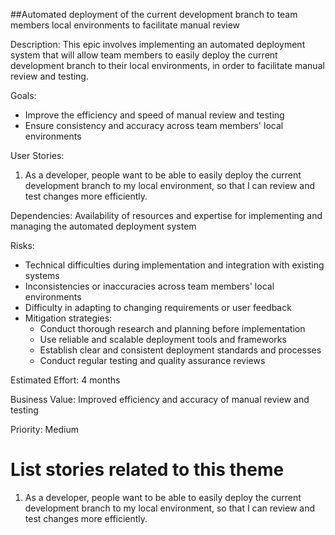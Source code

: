 ##Automated deployment of the current development branch to team members local environments to facilitate manual review

Description: This epic involves implementing an automated deployment system that will allow team members to easily deploy the current development branch to their local environments, in order to facilitate manual review and testing.

Goals: 
- Improve the efficiency and speed of manual review and testing
- Ensure consistency and accuracy across team members' local environments

User Stories: 

1. As a developer, people want to be able to easily deploy the current development branch to my local environment, so that I can review and test changes more efficiently.

Dependencies: Availability of resources and expertise for implementing and managing the automated deployment system

Risks: 
- Technical difficulties during implementation and integration with existing systems 
- Inconsistencies or inaccuracies across team members' local environments 
- Difficulty in adapting to changing requirements or user feedback 
- Mitigation strategies:
  - Conduct thorough research and planning before implementation
  - Use reliable and scalable deployment tools and frameworks 
  - Establish clear and consistent deployment standards and processes 
  - Conduct regular testing and quality assurance reviews

Estimated Effort: 4 months

Business Value: Improved efficiency and accuracy of manual review and testing

Priority: Medium

# List stories related to this theme

1. As a developer, people want to be able to easily deploy the current development branch to my local environment, so that I can review and test changes more efficiently.
